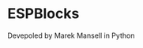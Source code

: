 # ESPBlocks

Devepoled by Marek Mansell in Python

<!--
https://blockly-demo.appspot.com/static/demos/blockfactory/index.html


```bash
#!/bin/bash

usermod -G dialout -a tabor
cd /usr/local/lib
apt-get install python3-tk
apt-get install python3-pil.imagetk
sudo pip3 install pyqt5
sudo apt-get install python3-pyqt5.qtwebkit
wget kempelen.ii.fmph.uniba.sk/p.zip
mv python3.5 py
unzip p.zip
rm p.zip
mv blockly-master.zip /home/tabor/Desktop
cd /home/tabor/Desktop
unzip blockly-master.zip
chown tabor:tabor blockly-master
rm blockly-master.zip

```
-->
